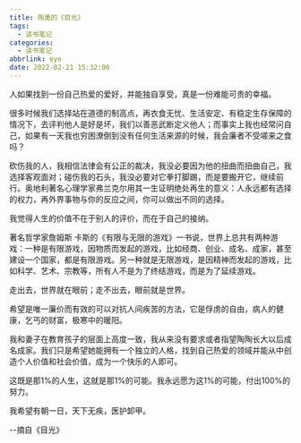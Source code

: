 ```yaml
---
title: 陶勇的《目光》
tags:
  - 读书笔记
categories:
  - 读书笔记
abbrlink: eye
date: 2022-02-21 15:32:00
---
```


人如果找到一份自己热爱的爱好，并能独自享受，真是一份难能可贵的幸福。



很多时候我们选择站在道德的制高点，再衣食无忧、生活安定、有稳定生存保障的情况下，去评判他人是好是坏，我们以善恶武断定义他人；而事实上我也经常问自己，如果有一天我也穷困潦倒到没有任何生活来源的时候，我会廉者不受嗟来之食吗？



砍伤我的人，我相信法律会有公正的裁决，我没必要因为他的扭曲而扭曲自己，我选择客观面对；碰伤我的石头，我没必要对它拳打脚踢，而是要搬开它，继续前行。奥地利著名心理学家弗兰克尔用其一生证明绝处再生的意义：人永远都有选择的权力，再外界事物与你的反应之间，你可以做出不同的选择。



我觉得人生的价值不在于别人的评价，而在于自己的接纳。



著名哲学家詹姆斯 卡斯的《有限与无限的游戏》一书说，世界上总共有两种游戏：一种是有限游戏，因物质而发起的游戏，比如经商、创业、成名、成家，甚至建设一个国家，都是有限游戏。另一种就是无限游戏，是因精神而发起的游戏，比如科学、艺术、宗教等，所有人不是为了终结游戏，而是为了延续游戏。



走出去，世界就在眼前；走不出去，眼前就是世界。



希望是唯一廉价而有效的可以对抗人间疾苦的方法，它是俘虏的自由，病人的健康，乞丐的财富，极寒中的暖阳。



我和妻子在教育孩子的层面上高度一致，我从来没有要求或者指望陶陶长大以后成名成家。我们只是希望她能拥有一个独立的人格，找到自己热爱的领域并能从中创造个人价值和社会价值，成为一个快乐的人即可。



这既是那1%的人生，这就是那1%的可能。我永远愿为这1%的可能，付出100%的努力。



我希望有朝一日，天下无疾，医护卸甲。



--摘自《目光》